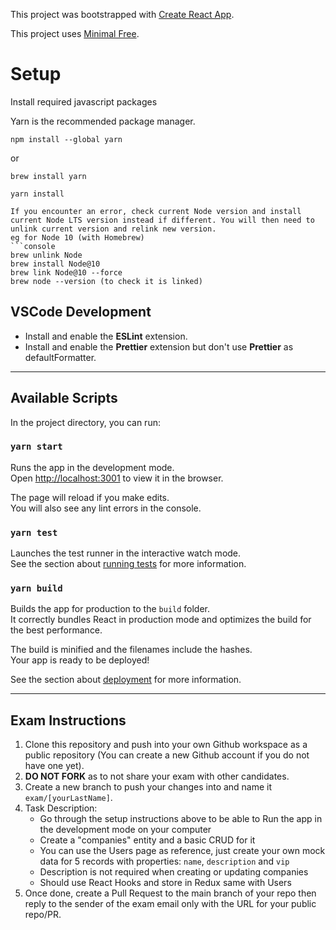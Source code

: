 This project was bootstrapped with [Create React App](https://github.com/facebook/create-react-app).

This project uses [Minimal Free](https://minimal-kit-react.vercel.app/dashboard/app).

# Setup

Install required javascript packages

Yarn is the recommended package manager.

```
npm install --global yarn
```

or

```
brew install yarn
```

```
yarn install
```

````
If you encounter an error, check current Node version and install current Node LTS version instead if different. You will then need to unlink current version and relink new version.
eg for Node 10 (with Homebrew)
```console
brew unlink Node
brew install Node@10
brew link Node@10 --force
brew node --version (to check it is linked)
````

## VSCode Development

- Install and enable the **ESLint** extension.
- Install and enable the **Prettier** extension but don't use **Prettier** as defaultFormatter.

---

## Available Scripts

In the project directory, you can run:

### `yarn start`

Runs the app in the development mode.<br />
Open [http://localhost:3001](http://localhost:3001) to view it in the browser.

The page will reload if you make edits.<br />
You will also see any lint errors in the console.

### `yarn test`

Launches the test runner in the interactive watch mode.<br />
See the section about [running tests](https://facebook.github.io/create-react-app/docs/running-tests) for more information.

### `yarn build`

Builds the app for production to the `build` folder.<br />
It correctly bundles React in production mode and optimizes the build for the best performance.

The build is minified and the filenames include the hashes.<br />
Your app is ready to be deployed!

See the section about [deployment](https://facebook.github.io/create-react-app/docs/deployment) for more information.

---

## Exam Instructions

1. Clone this repository and push into your own Github workspace as a public repository (You can create a new Github account if you do not have one yet).
2. **DO NOT FORK** as to not share your exam with other candidates.
3. Create a new branch to push your changes into and name it `exam/[yourLastName]`.
4. Task Description:
   - Go through the setup instructions above to be able to Run the app in the development mode on your computer
   - Create a "companies" entity and a basic CRUD for it
   - You can use the Users page as reference, just create your own mock data for 5 records with properties: `name`, `description` and `vip`
   - Description is not required when creating or updating companies
   - Should use React Hooks and store in Redux same with Users
5. Once done, create a Pull Request to the main branch of your repo then reply to the sender of the exam email only with the URL for your public repo/PR.
